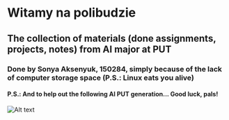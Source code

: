 # Witamy na polibudzie

## The collection of materials (done assignments, projects, notes) from AI major at PUT

### Done by Sonya Aksenyuk, 150284, simply because of the lack of computer storage space (P.S.: Linux eats you alive)

#### P.S.: And to help out the following AI PUT generation... Good luck, pals!


![Alt text](https://github.com/allsuitablenamesarealreadytaken/PUT/blob/main/witamy_na_polibudzie.jpg?raw=true "Top jeden życiowych błędów")
